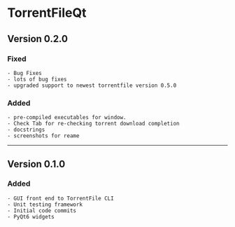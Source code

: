 # TorrentFileQt

## Version 0.2.0

### Fixed

    - Bug Fixes
    - lots of bug fixes
    - upgraded support to newest torrentfile version 0.5.0

### Added

    - pre-compiled executables for window.
    - Check Tab for re-checking torrent download completion
    - docstrings
    - screenshots for reame

----------

## Version 0.1.0

### Added

    - GUI front end to TorrentFile CLI
    - Unit testing framework
    - Initial code commits
    - PyQt6 widgets
